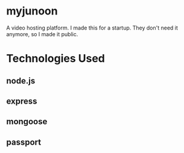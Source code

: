 # myjunoon
A video hosting platform.
I made this for a startup.
They don't need it anymore, so I made it public.

# Technologies Used
## node.js
## express
## mongoose
## passport

